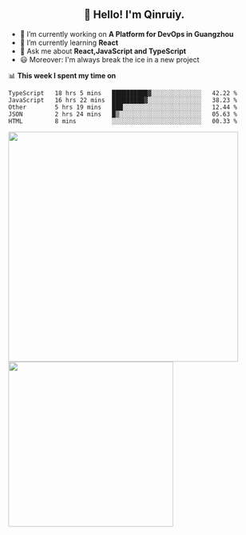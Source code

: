 <h2 align="center">👋 Hello! I'm Qinruiy.</h2>


- 🔭 I’m currently working on **A Platform for DevOps in Guangzhou**
- 🌱 I’m currently learning **React**
- 💬 Ask me about **React,JavaScript and TypeScript**
- 😃 Moreover: I'm always break the ice in a new project

📊 **This week I spent my time on**

<!--START_SECTION:waka-->
```text
TypeScript   18 hrs 5 mins   ██████████▓░░░░░░░░░░░░░░   42.22 % 
JavaScript   16 hrs 22 mins  █████████▓░░░░░░░░░░░░░░░   38.23 % 
Other        5 hrs 19 mins   ███░░░░░░░░░░░░░░░░░░░░░░   12.44 % 
JSON         2 hrs 24 mins   █▒░░░░░░░░░░░░░░░░░░░░░░░   05.63 % 
HTML         8 mins          ░░░░░░░░░░░░░░░░░░░░░░░░░   00.33 % 
```
<!--END_SECTION:waka-->

<p>
<img align="left" width="460" src="https://github-readme-stats.vercel.app/api?username=Qinruiy&custom_title=Qrinruiy's Github Stats&theme=graywhite&hide_border=true"/> <img align="left" width="330" src="https://github-readme-stats.vercel.app/api/top-langs/?username=Qinruiy&layout=compact&theme=graywhite&hide_border=true"/>
</p>
